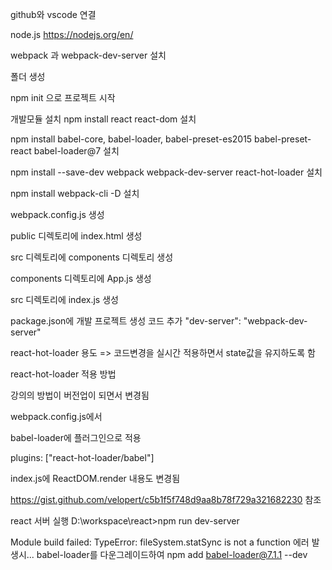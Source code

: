 github와 vscode 연결

node.js 
https://nodejs.org/en/

webpack 과 webpack-dev-server 설치

폴더 생성

npm init 으로 프로젝트 시작

개발모듈 설치
npm install react react-dom 설치

npm install babel-core, babel-loader, babel-preset-es2015 babel-preset-react babel-loader@7 설치

npm install --save-dev webpack webpack-dev-server react-hot-loader 설치

npm install webpack-cli -D 설치

webpack.config.js 생성

public 디렉토리에 index.html 생성

src 디렉토리에 components 디렉토리 생성

components 디렉토리에 App.js 생성

src 디렉토리에 index.js 생성

package.json에 개발 프로젝트 생성 코드 추가     "dev-server": "webpack-dev-server"

react-hot-loader 용도 => 코드변경을 실시간 적용하면서 state값을 유지하도록 함

react-hot-loader 적용 방법

강의의 방법이 버전업이 되면서 변경됨

webpack.config.js에서 

babel-loader에 플러그인으로 적용

plugins: ["react-hot-loader/babel"]

index.js에 ReactDOM.render 내용도 변경됨

https://gist.github.com/velopert/c5b1f5f748d9aa8b78f729a321682230 참조

react 서버 실행
D:\workspace\react>npm run dev-server

Module build failed: TypeError: fileSystem.statSync is not a function 에러 발생시...
babel-loader를 다운그레이드하여 
npm add babel-loader@7.1.1 --dev
